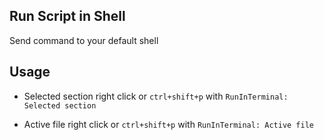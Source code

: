 ## Run Script in Shell
Send command to your default shell

## Usage 
- Selected section
   right click or `ctrl+shift+p` with `RunInTerminal: Selected section`

- Active file
   right click or `ctrl+shift+p` with `RunInTerminal: Active file`